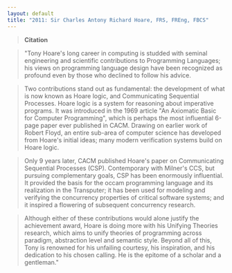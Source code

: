 ```yaml
---
layout: default
title: "2011: Sir Charles Antony Richard Hoare, FRS, FREng, FBCS"
---
```

> **Citation**

> "Tony Hoare's long career in computing is studded with seminal
> engineering and scientific contributions to Programming Languages;
> his views on programming language design have been recognized as
> profound even by those who declined to follow his advice.

> Two contributions stand out as fundamental: the development of what
> is now known as Hoare logic, and Communicating Sequential
> Processes. Hoare logic is a system for reasoning about imperative
> programs. It was introduced in the 1969 article "An Axiomatic Basic
> for Computer Programming", which is perhaps the most influential
> 6-page paper ever published in CACM. Drawing on earlier work of
> Robert Floyd, an entire sub-area of computer science has developed
> from Hoare's initial ideas; many modern verification systems build
> on Hoare logic.

> Only 9 years later, CACM published Hoare's paper on Communicating
> Sequential Processes (CSP). Contemporary with Milner's CCS, but
> pursuing complementary goals, CSP has been enormously influential.
> It provided the basis for the occam programming language and its
> realization in the Transputer; it has been used for modeling and
> verifying the concurrency properties of critical software systems;
> and it inspired a flowering of subsequent concurrency research.

> Although either of these contributions would alone justify the
> achievement award, Hoare is doing more with his Unifying Theories
> research, which aims to unify theories of programming across
> paradigm, abstraction level and semantic style. Beyond all of this,
> Tony is renowned for his unfailing courtesy, his inspiration, and
> his dedication to his chosen calling. He is the epitome of a
> scholar and a gentleman."  
>  
